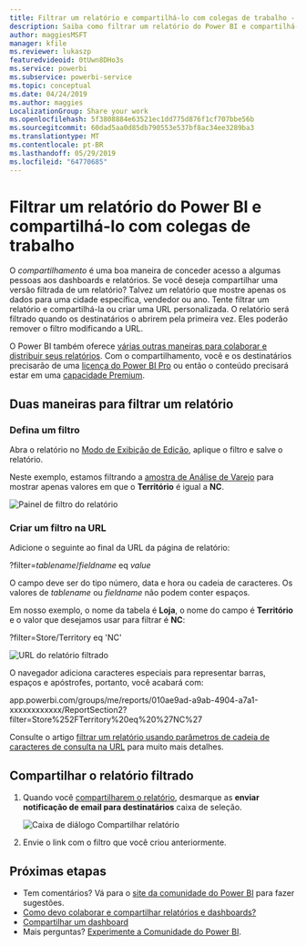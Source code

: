 ```yaml
---
title: Filtrar um relatório e compartilhá-lo com colegas de trabalho - Power BI
description: Saiba como filtrar um relatório do Power BI e compartilhá-lo com colegas de trabalho em sua organização.
author: maggiesMSFT
manager: kfile
ms.reviewer: lukaszp
featuredvideoid: 0tUwn8DHo3s
ms.service: powerbi
ms.subservice: powerbi-service
ms.topic: conceptual
ms.date: 04/24/2019
ms.author: maggies
LocalizationGroup: Share your work
ms.openlocfilehash: 5f3808884e63521ec1dd775d876f1cf707bbe56b
ms.sourcegitcommit: 60dad5aa0d85db790553e537bf8ac34ee3289ba3
ms.translationtype: MT
ms.contentlocale: pt-BR
ms.lasthandoff: 05/29/2019
ms.locfileid: "64770685"
---
```

# <a name="filter-a-power-bi-report-and-share-it-with-coworkers"></a>Filtrar um relatório do Power BI e compartilhá-lo com colegas de trabalho
O *compartilhamento* é uma boa maneira de conceder acesso a algumas pessoas aos dashboards e relatórios. Se você deseja compartilhar uma versão filtrada de um relatório? Talvez um relatório que mostre apenas os dados para uma cidade específica, vendedor ou ano. Tente filtrar um relatório e compartilhá-la ou criar uma URL personalizada. O relatório será filtrado quando os destinatários o abrirem pela primeira vez. Eles poderão remover o filtro modificando a URL. 

O Power BI também oferece [várias outras maneiras para colaborar e distribuir seus relatórios](service-how-to-collaborate-distribute-dashboards-reports.md). Com o compartilhamento, você e os destinatários precisarão de uma [licença do Power BI Pro](service-features-license-type.md) ou então o conteúdo precisará estar em uma [capacidade Premium](service-premium-what-is.md). 

## <a name="two-ways-to-filter-a-report"></a>Duas maneiras para filtrar um relatório

### <a name="set-a-filter"></a>Defina um filtro

Abra o relatório no [Modo de Exibição de Edição](consumer/end-user-reading-view.md), aplique o filtro e salve o relatório.
   
Neste exemplo, estamos filtrando a [amostra de Análise de Varejo](sample-tutorial-connect-to-the-samples.md) para mostrar apenas valores em que o **Território** é igual a **NC**.
   
![Painel de filtro do relatório](media/service-share-reports/power-bi-filter-report2.png)

### <a name="create-a-filter-in-the-url"></a>Criar um filtro na URL

Adicione o seguinte ao final da URL da página de relatório:
   
?filter=*tablename*/*fieldname* eq *value*
   
O campo deve ser do tipo número, data e hora ou cadeia de caracteres. Os valores de *tablename* ou *fieldname* não podem conter espaços.
   
Em nosso exemplo, o nome da tabela é **Loja**, o nome do campo é **Território** e o valor que desejamos usar para filtrar é **NC**:
   
?filter=Store/Territory eq 'NC'
   
![URL do relatório filtrado](media/service-share-reports/power-bi-filter-url3.png)
   
O navegador adiciona caracteres especiais para representar barras, espaços e apóstrofes, portanto, você acabará com:
   
app.powerbi.com/groups/me/reports/010ae9ad-a9ab-4904-a7a1-xxxxxxxxxxxx/ReportSection2?filter=Store%252FTerritory%20eq%20%27NC%27

Consulte o artigo [filtrar um relatório usando parâmetros de cadeia de caracteres de consulta na URL](service-url-filters.md) para muito mais detalhes.

## <a name="share-the-filtered-report"></a>Compartilhar o relatório filtrado

1. Quando você [compartilharem o relatório](service-share-dashboards.md), desmarque as **enviar notificação de email para destinatários** caixa de seleção.

    ![Caixa de diálogo Compartilhar relatório](media/service-share-reports/power-bi-share-report-dialog.png)

4. Envie o link com o filtro que você criou anteriormente.

## <a name="next-steps"></a>Próximas etapas
* Tem comentários? Vá para o [site da comunidade do Power BI](https://community.powerbi.com/) para fazer sugestões.
* [Como devo colaborar e compartilhar relatórios e dashboards?](service-how-to-collaborate-distribute-dashboards-reports.md)
* [Compartilhar um dashboard](service-share-dashboards.md)
* Mais perguntas? [Experimente a Comunidade do Power BI](http://community.powerbi.com/).

